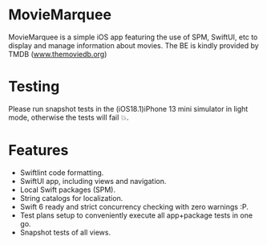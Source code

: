 # MovieMarquee

MovieMarquee is a simple iOS app featuring the use of SPM, SwiftUI, etc to display and manage information about movies. 
The BE is kindly provided by TMDB (www.themoviedb.org)

# Testing

Please run snapshot tests in the (iOS18.1)iPhone 13 mini simulator in light mode, otherwise the tests will fail 💥.

# Features

- Swiftlint code formatting.
- SwiftUI app, including views and navigation.
- Local Swift packages (SPM).
- String catalogs for localization.
- Swift 6 ready and strict concurrency checking with zero warnings :P.
- Test plans setup to conveniently execute all app+package tests in one go.
- Snapshot tests of all views.
